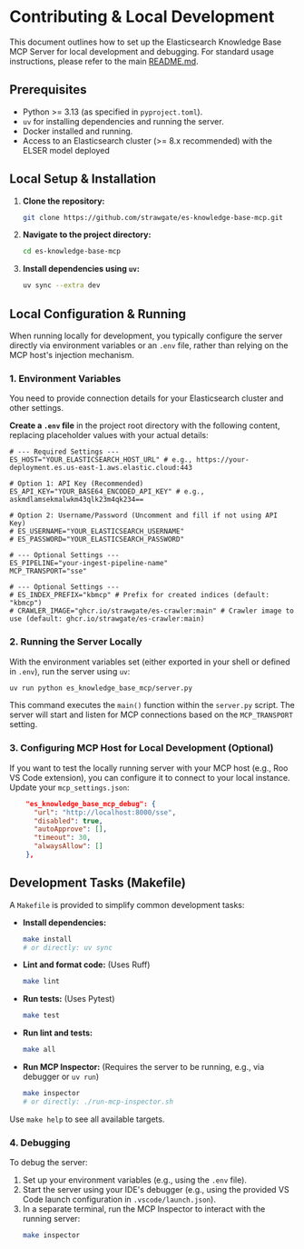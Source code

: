 # Contributing & Local Development

This document outlines how to set up the Elasticsearch Knowledge Base MCP Server for local development and debugging. For standard usage instructions, please refer to the main [README.md](readme.md).

## Prerequisites

*   Python >= 3.13 (as specified in `pyproject.toml`).
*   `uv` for installing dependencies and running the server.
*   Docker installed and running.
*   Access to an Elasticsearch cluster (>= 8.x recommended) with the ELSER model deployed

## Local Setup & Installation

1.  **Clone the repository:**
    ```bash
    git clone https://github.com/strawgate/es-knowledge-base-mcp.git
    ```
2.  **Navigate to the project directory:**
    ```bash
    cd es-knowledge-base-mcp
    ```
3.  **Install dependencies using `uv`:**
    ```bash
    uv sync --extra dev
    ```

## Local Configuration & Running

When running locally for development, you typically configure the server directly via environment variables or an `.env` file, rather than relying on the MCP host's injection mechanism.

### 1. Environment Variables

You need to provide connection details for your Elasticsearch cluster and other settings.

**Create a `.env` file** in the project root directory with the following content, replacing placeholder values with your actual details:

```dotenv
# --- Required Settings ---
ES_HOST="YOUR_ELASTICSEARCH_HOST_URL" # e.g., https://your-deployment.es.us-east-1.aws.elastic.cloud:443

# Option 1: API Key (Recommended)
ES_API_KEY="YOUR_BASE64_ENCODED_API_KEY" # e.g., askmdlamsekmalwkm43qlk23m4qk234==

# Option 2: Username/Password (Uncomment and fill if not using API Key)
# ES_USERNAME="YOUR_ELASTICSEARCH_USERNAME"
# ES_PASSWORD="YOUR_ELASTICSEARCH_PASSWORD"

# --- Optional Settings ---
ES_PIPELINE="your-ingest-pipeline-name"
MCP_TRANSPORT="sse"

# --- Optional Settings ---
# ES_INDEX_PREFIX="kbmcp" # Prefix for created indices (default: "kbmcp")
# CRAWLER_IMAGE="ghcr.io/strawgate/es-crawler:main" # Crawler image to use (default: ghcr.io/strawgate/es-crawler:main)
```

### 2. Running the Server Locally

With the environment variables set (either exported in your shell or defined in `.env`), run the server using `uv`:

```bash
uv run python es_knowledge_base_mcp/server.py
```

This command executes the `main()` function within the `server.py` script. The server will start and listen for MCP connections based on the `MCP_TRANSPORT` setting.

### 3. Configuring MCP Host for Local Development (Optional)

If you want to test the locally running server with your MCP host (e.g., Roo VS Code extension), you can configure it to connect to your local instance. Update your `mcp_settings.json`:

```json
    "es_knowledge_base_mcp_debug": {
      "url": "http://localhost:8000/sse",
      "disabled": true,
      "autoApprove": [],
      "timeout": 30,
      "alwaysAllow": []
    },
```

## Development Tasks (Makefile)

A `Makefile` is provided to simplify common development tasks:

*   **Install dependencies:**
    ```bash
    make install
    # or directly: uv sync
    ```
*   **Lint and format code:** (Uses Ruff)
    ```bash
    make lint
    ```
*   **Run tests:** (Uses Pytest)
    ```bash
    make test
    ```
*   **Run lint and tests:**
    ```bash
    make all
    ```
*   **Run MCP Inspector:** (Requires the server to be running, e.g., via debugger or `uv run`)
    ```bash
    make inspector
    # or directly: ./run-mcp-inspector.sh
    ```

Use `make help` to see all available targets.

### 4. Debugging

To debug the server:
1.  Set up your environment variables (e.g., using the `.env` file).
2.  Start the server using your IDE's debugger (e.g., using the provided VS Code launch configuration in `.vscode/launch.json`).
3.  In a separate terminal, run the MCP Inspector to interact with the running server:
    ```bash
    make inspector
    ```